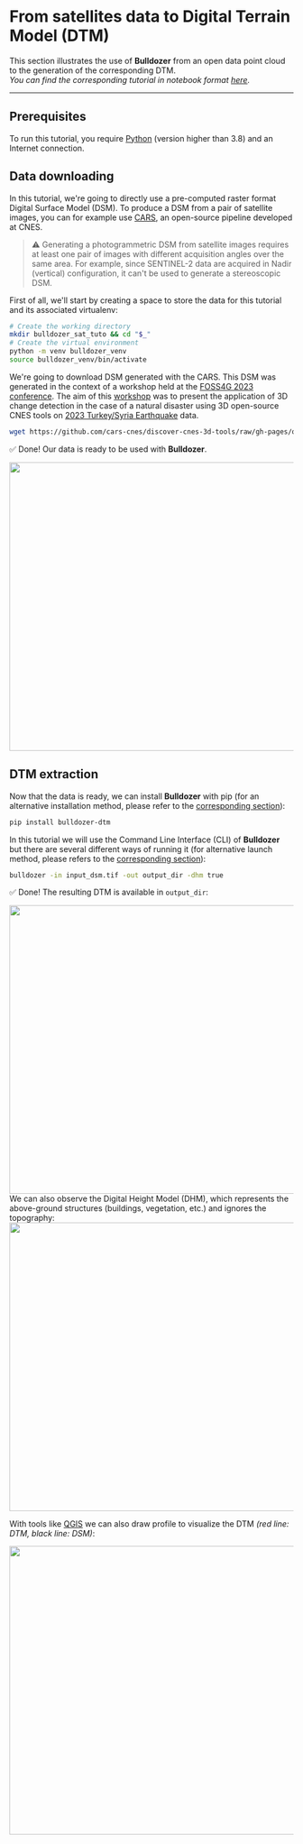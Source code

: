 # From satellites data to Digital Terrain Model (DTM)
This section illustrates the use of **Bulldozer** from an open data point cloud to the generation of the corresponding DTM.  
_You can find the corresponding tutorial in notebook format [here](../../notebooks/tutorials/From_Satellites_data_to_DTM.ipynb)._
___

## Prerequisites
To run this tutorial, you require [Python](https://www.python.org/downloads/) (version higher than 3.8) and an Internet connection.



## Data downloading

In this tutorial, we're going to directly use a pre-computed raster format Digital Surface Model (DSM). To produce a DSM from a pair of satellite images, you can for example use [CARS](https://github.com/CNES/cars), an open-source pipeline developed at CNES.

>⚠️ Generating a photogrammetric DSM from satellite images requires at least one pair of images with different acquisition angles over the same area. For example, since SENTINEL-2 data are acquired in Nadir (vertical) configuration, it can't be used to generate a stereoscopic DSM. 


First of all, we'll start by creating a space to store the data for this tutorial and its associated virtualenv: 
``` sh
# Create the working directory
mkdir bulldozer_sat_tuto && cd "$_"
# Create the virtual environment
python -m venv bulldozer_venv
source bulldozer_venv/bin/activate
```
We're going to download DSM generated with the CARS. This DSM was generated in the context of a workshop held at the [FOSS4G 2023 conference](https://2023.foss4g.org/). The aim of this [workshop](https://talks.osgeo.org/foss4g-2023-workshop/talk/9BKXGC/) was to present the application of 3D change detection in the case of a natural disaster using 3D open-source CNES tools on [2023 Turkey/Syria Earthquake](https://en.wikipedia.org/wiki/2023_Turkey%E2%80%93Syria_earthquake) data.
```sh
wget https://github.com/cars-cnes/discover-cnes-3d-tools/raw/gh-pages/outputs_turkey/outputs_cars_pre_event/cars_dsm_pre_event.tif
```

✅ Done! Our data is ready to be used with **Bulldozer**.
<div align="left">
    <img src="https://raw.githubusercontent.com/CNES/bulldozer/master/docs/source/images/tutorial_DSM_Nice.png" width=512>
</div>

## DTM extraction
Now that the data is ready, we can install **Bulldozer** with pip (for an alternative installation method, please refer to the [corresponding section](../INSTALLATION.md)):
```sh
pip install bulldozer-dtm
```
In this tutorial we will use the Command Line Interface (CLI) of **Bulldozer** but there are several different ways of running it (for alternative launch method, please refers to the [corresponding section](../RUN_BULLDOZER.md)):
```sh
bulldozer -in input_dsm.tif -out output_dir -dhm true
```
✅ Done! The resulting DTM is available in `output_dir`:

<div align="left">
    <img src="https://raw.githubusercontent.com/CNES/bulldozer/master/docs/source/images/tutorial_result_DTM_Nice.png" width=512>
</div>
We can also observe the Digital Height Model (DHM), which represents the above-ground structures (buildings, vegetation, etc.) and ignores the topography:

<div align="left">
    <img src="https://raw.githubusercontent.com/CNES/bulldozer/master/docs/source/images/tutorial_result_DHM_Nice.png" width=512>
</div>

With tools like [QGIS](https://www.qgis.org/en/site/) we can also draw profile to visualize the DTM _(red line: DTM, black line: DSM)_:

<div align="left">
    <img src="https://raw.githubusercontent.com/CNES/bulldozer/master/docs/source/images/tutorial_result_profile_Turkey.png" width=512>
    
</div>